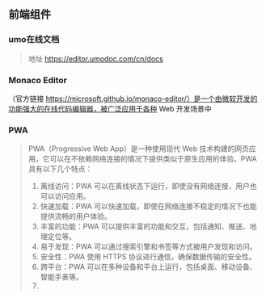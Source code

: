 ## 前端组件
### umo在线文档
> 地址 https://editor.umodoc.com/cn/docs

### Monaco Editor 
（官方链接 https://microsoft.github.io/monaco-editor/）是一个由微软开发的功能强大的在线代码编辑器，被广泛应用于各种 Web 开发场景中


### PWA 
> PWA（Progressive Web App）是一种使用现代 Web 技术构建的网页应用，它可以在不依赖网络连接的情况下提供类似于原生应用的体验。PWA 具有以下几个特点：
> 1. 离线访问：PWA 可以在离线状态下运行，即使没有网络连接，用户也可以访问应用。
> 2. 快速加载：PWA 可以快速加载，即使在网络连接不稳定的情况下也能提供流畅的用户体验。
> 3. 丰富的功能：PWA 可以提供丰富的功能和交互，包括通知、推送、地理定位等。
> 4. 易于发现：PWA 可以通过搜索引擎和书签等方式被用户发现和访问。
> 5. 安全性：PWA 使用 HTTPS 协议进行通信，确保数据传输的安全性。
> 6. 跨平台：PWA 可以在多种设备和平台上运行，包括桌面、移动设备、智能手表等。
> 7. 